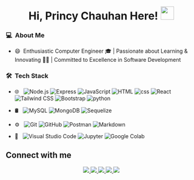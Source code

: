  
 <h1 align="center">Hi, Princy Chauhan Here! <img src="https://media.giphy.com/media/hvRJCLFzcasrR4ia7z/giphy.gif" width="35"></h1>

### 💻 &nbsp;About Me

- 😄 &nbsp;Enthusiastic Computer Engineer 🎓 | Passionate about Learning & Innovating 👩‍💻 | Committed to Excellence in Software Development

### 🛠 &nbsp;Tech Stack

- 🌐 &nbsp;
  ![Node.js](https://img.shields.io/badge/-Node.js-333333?style=flat&logo=Node.js)
  ![Express](https://img.shields.io/badge/-express-333333?style=flat&logo=express)
  ![JavaScript](https://img.shields.io/badge/-JavaScript-333333?style=flat&logo=javascript)
  ![HTML](https://img.shields.io/badge/-HTML-333333?style=flat&logo=HTML5)
  ![css](https://img.shields.io/badge/-css-333333?style=flat&logo=css3)
 ![React](https://img.shields.io/badge/-React-333333?style=flat&logo=react)
![Tailwind CSS](https://img.shields.io/badge/-TailwindCSS-333333?style=flat&logo=tailwind-css)
![Bootstrap](https://img.shields.io/badge/-Bootstrap-333333?style=flat&logo=bootstrap&logoColor=563D7C)
![python](https://img.shields.io/badge/-python-333333?style=flat&logo=python)
 
- 🛢 &nbsp;
  ![MySQL](https://img.shields.io/badge/-SQL-333333?style=flat&logo=sqlite)
  ![MongoDB](https://img.shields.io/badge/-MongoDB-333333?style=flat&logo=Mongodb)
  ![Sequelize](https://img.shields.io/badge/-Sequelize-333333?style=flat&logo=Sequelize)
  
  
 - ⚙️ &nbsp;
  ![Git](https://img.shields.io/badge/-Git-333333?style=flat&logo=git)
  ![GitHub](https://img.shields.io/badge/-GitHub-333333?style=flat&logo=github)
  ![Postman](https://img.shields.io/badge/-Postman-333333?style=flat&logo=postman)
  ![Markdown](https://img.shields.io/badge/-Markdown-333333?style=flat&logo=markdown)

- 🔧 &nbsp;
  ![Visual Studio Code](https://img.shields.io/badge/-Visual%20Studio%20Code-333333?style=flat&logo=visual-studio-code&logoColor=007ACC)
  ![Jupyter](https://img.shields.io/badge/-Jupyter-333333?style=flat&logo=jupyter)
  ![Google Colab](https://img.shields.io/badge/-GoogleColab-333333?style=flat&logo=Google-Colab)

 
## Connect with me

<p align="center">
  <a href="https://www.linkedin.com/in/princy-chauhan">
    <img src="https://img.shields.io/badge/-Princy%20Chauhan-0077B5?style=flat-square&logo=Linkedin&logoColor=white"/>
  </a>
  <a href="mailto:chauhanprincee7@gmail.com">
    <img src="https://img.shields.io/badge/-chauhanprincee7@gmail.com-D14836?style=flat-square&logo=Gmail&logoColor=white"/>
  </a>
  <a href="https://stackoverflow.com/users/20250062/princy-chauhan">
    <img src="https://img.shields.io/badge/-Stack%20Overflow-FE7A16?style=flat-square&logo=Stack-Overflow&logoColor=white"/>
  </a>
  <a href="https://leetcode.com/u/PrincyChauhan/">
    <img src="https://img.shields.io/badge/-LeetCode-FFA116?style=flat-square&logo=LeetCode&logoColor=white"/>
  </a>
  <a href="https://medium.com/@chauhanprincee7">
    <img src="https://img.shields.io/badge/-Medium-12100E?style=flat-square&logo=Medium&logoColor=white"/>
  </a>
</p>

